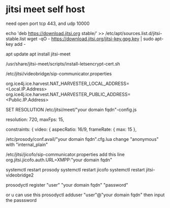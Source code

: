 # jitsi meet self host
need open port tcp 443, and udp 10000

echo 'deb https://download.jitsi.org stable/' >> /etc/apt/sources.list.d/jitsi-stable.list
wget -qO - https://download.jitsi.org/jitsi-key.gpg.key | sudo apt-key add -

apt update
apt install jitsi-meet

/usr/share/jitsi-meet/scripts/install-letsencrypt-cert.sh


/etc/jitsi/videobridge/sip-communicator.properties

org.ice4j.ice.harvest.NAT_HARVESTER_LOCAL_ADDRESS=<Local.IP.Address>
org.ice4j.ice.harvest.NAT_HARVESTER_PUBLIC_ADDRESS=<Public.IP.Address>


SET RESOLUTION
/etc/jitsi/meet/"your domain fqdn"-config.js


resolution: 720,
maxFps: 15,

constraints: {
	video: {
		aspecRatio: 16/9,
		frameRate: {
			max: 15
		},





/etc/prosody/conf.avail/"your domain fqdn".cfg.lua
change "anonymous" with "internal_plain"

/etc/jitsi/jicofo/sip-communicator.properties
add this line
org.jitsi.jicofo.auth.URL=XMPP:"your domain fqdn"

systemctl restart prosody
systemctl restart jicofo 
systemctl restart jitsi-videobridge2

prosodyctl register "user" "your domain fqdn" "password"

or u can use this prosodyctl adduser "user"@"your domain fqdn"
then input the passsword


